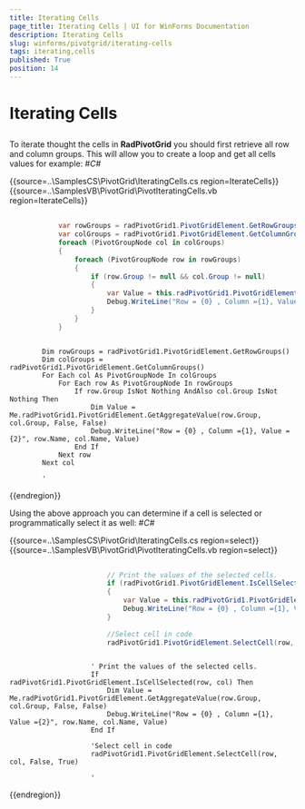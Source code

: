 ```yaml
---
title: Iterating Cells
page_title: Iterating Cells | UI for WinForms Documentation
description: Iterating Cells
slug: winforms/pivotgrid/iterating-cells
tags: iterating,cells
published: True
position: 14
---
```


# Iterating Cells



## 

To iterate thought the cells in __RadPivotGrid__ you should first retrieve all row and column groups. This will allow you to create a
          loop and get all cells values for example:
        #_C#_

	



{{source=..\SamplesCS\PivotGrid\IteratingCells.cs region=IterateCells}} 
{{source=..\SamplesVB\PivotGrid\PivotIteratingCells.vb region=IterateCells}} 

````C#
            
            var rowGroups = radPivotGrid1.PivotGridElement.GetRowGroups();
            var colGroups = radPivotGrid1.PivotGridElement.GetColumnGroups();
            foreach (PivotGroupNode col in colGroups)
            {
                foreach (PivotGroupNode row in rowGroups)
                {
                    if (row.Group != null && col.Group != null)
                    {
                        var Value = this.radPivotGrid1.PivotGridElement.GetAggregateValue(row.Group, col.Group, false, false);
                        Debug.WriteLine("Row = {0} , Column ={1}, Value ={2}", row.Name, col.Name, Value);
                    }
                }
            }
````
````VB.NET

        Dim rowGroups = radPivotGrid1.PivotGridElement.GetRowGroups()
        Dim colGroups = radPivotGrid1.PivotGridElement.GetColumnGroups()
        For Each col As PivotGroupNode In colGroups
            For Each row As PivotGroupNode In rowGroups
                If row.Group IsNot Nothing AndAlso col.Group IsNot Nothing Then
                    Dim Value = Me.radPivotGrid1.PivotGridElement.GetAggregateValue(row.Group, col.Group, False, False)
                    Debug.WriteLine("Row = {0} , Column ={1}, Value ={2}", row.Name, col.Name, Value)
                End If
            Next row
        Next col

        '
````

{{endregion}} 




Using the above approach you can determine if a cell is selected or programmatically select it as well:
        #_C#_

	



{{source=..\SamplesCS\PivotGrid\IteratingCells.cs region=select}} 
{{source=..\SamplesVB\PivotGrid\PivotIteratingCells.vb region=select}} 

````C#
                        
                        // Print the values of the selected cells.
                        if (radPivotGrid1.PivotGridElement.IsCellSelected(row, col))
                        {
                            var Value = this.radPivotGrid1.PivotGridElement.GetAggregateValue(row.Group, col.Group,false, false);
                            Debug.WriteLine("Row = {0} , Column ={1}, Value ={2}", row.Name, col.Name, Value);
                        }
                        
                        //Select cell in code
                        radPivotGrid1.PivotGridElement.SelectCell(row, col, false, true);
````
````VB.NET

                    ' Print the values of the selected cells.
                    If radPivotGrid1.PivotGridElement.IsCellSelected(row, col) Then
                        Dim Value = Me.radPivotGrid1.PivotGridElement.GetAggregateValue(row.Group, col.Group, False, False)
                        Debug.WriteLine("Row = {0} , Column ={1}, Value ={2}", row.Name, col.Name, Value)
                    End If

                    'Select cell in code
                    radPivotGrid1.PivotGridElement.SelectCell(row, col, False, True)

                    '
````

{{endregion}} 




